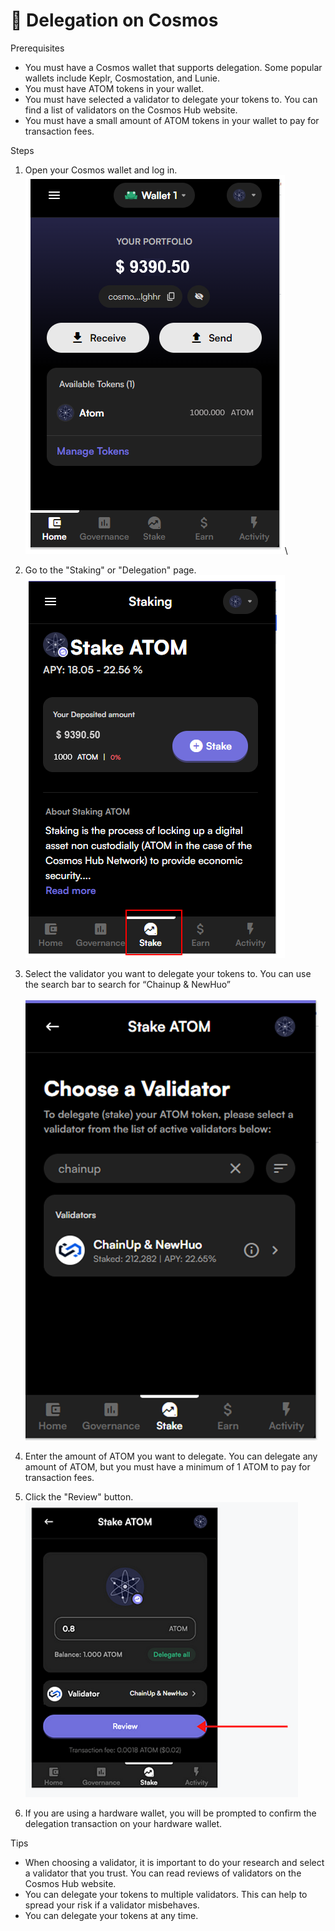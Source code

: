 # 🌌 Delegation on Cosmos

Prerequisites

* You must have a Cosmos wallet that supports delegation. Some popular wallets include Keplr, Cosmostation, and Lunie.
* You must have ATOM tokens in your wallet.
* You must have selected a validator to delegate your tokens to. You can find a list of validators on the Cosmos Hub website.
* You must have a small amount of ATOM tokens in your wallet to pay for transaction fees.

Steps

1. Open your Cosmos wallet and log in.\
   ![](<../.gitbook/assets/image (3) (3).png>)\

2. Go to the "Staking" or "Delegation" page.\
   ![](<../.gitbook/assets/image (19).png>)
3. Select the validator you want to delegate your tokens to. You can use the search bar to search for “Chainup & NewHuo”\
   \
   ![](<../.gitbook/assets/image (2) (1).png>)
4. Enter the amount of ATOM you want to delegate. You can delegate any amount of ATOM, but you must have a minimum of 1 ATOM to pay for transaction fees.
5. Click the "Review" button.\
   ![](<../.gitbook/assets/image (14).png>)
6. If you are using a hardware wallet, you will be prompted to confirm the delegation transaction on your hardware wallet.

Tips

* When choosing a validator, it is important to do your research and select a validator that you trust. You can read reviews of validators on the Cosmos Hub website.
* You can delegate your tokens to multiple validators. This can help to spread your risk if a validator misbehaves.
* You can delegate your tokens at any time.
